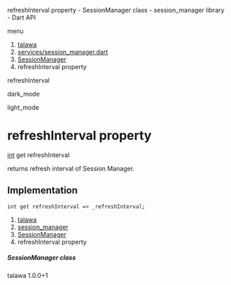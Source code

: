 




refreshInterval property - SessionManager class - session\_manager library - Dart API







menu

1. [talawa](../../index.html)
2. [services/session\_manager.dart](../../file-___home_harshil_Desktop_open-source_palisadoes_talawa_lib_services_session_manager/)
3. [SessionManager](../../file-___home_harshil_Desktop_open-source_palisadoes_talawa_lib_services_session_manager/SessionManager-class.html)
4. refreshInterval property

refreshInterval


dark\_mode

light\_mode




# refreshInterval property


[int](https://api.flutter.dev/flutter/dart-core/int-class.html)
get
refreshInterval

returns refresh interval of Session Manager.


## Implementation

```
int get refreshInterval => _refreshInterval;
```


 


1. [talawa](../../index.html)
2. [session\_manager](../../file-___home_harshil_Desktop_open-source_palisadoes_talawa_lib_services_session_manager/)
3. [SessionManager](../../file-___home_harshil_Desktop_open-source_palisadoes_talawa_lib_services_session_manager/SessionManager-class.html)
4. refreshInterval property

##### SessionManager class





talawa
1.0.0+1






